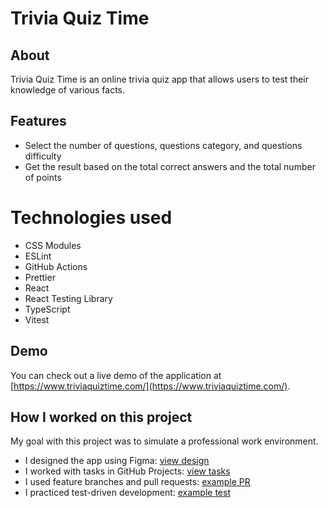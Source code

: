 # Trivia Quiz Time

## About

Trivia Quiz Time is an online trivia quiz app that allows users to test their knowledge of various facts.

## Features

- Select the number of questions, questions category, and questions difficulty
- Get the result based on the total correct answers and the total number of points

# Technologies used

- CSS Modules
- ESLint
- GitHub Actions
- Prettier
- React
- React Testing Library
- TypeScript
- Vitest

## Demo

You can check out a live demo of the application at [https://www.triviaquiztime.com/](https://www.triviaquiztime.com/).

## How I worked on this project

My goal with this project was to simulate a professional work environment.

- I designed the app using Figma: [view design](https://www.figma.com/file/XLdB0hZXMY4cBWAkDoujMr/Design?type=design&node-id=2%3A113&mode=design&t=uS72NYp21krRhQ6C-1)
- I worked with tasks in GitHub Projects: [view tasks](https://github.com/users/goranstevanovic/projects/7/views/1)
- I used feature branches and pull requests: [example PR](https://github.com/goranstevanovic/trivia-quiz-time/pull/50)
- I practiced test-driven development: [example test](https://github.com/goranstevanovic/trivia-quiz-time/blob/main/src/components/SettingsScreen/SettingsScreen.test.tsx)
